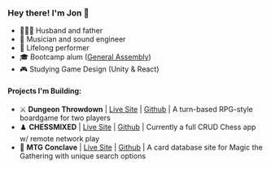 ### Hey there! I'm Jon 👋

- 👨‍👩‍👧 Husband and father
- 🎵 Musician and sound engineer
- 🎤 Lifelong performer
- 🎓 Bootcamp alum ([General Assembly](https://generalassemb.ly/))
- 🎮 Studying Game Design (Unity & React)

#### Projects I'm Building:
- ⚔️ **Dungeon Throwdown** | [Live Site](https://dungeon-throwdown.onrender.com) | [Github](https://github.com/jbshryne/dungeon-crawl) | A turn-based RPG-style boardgame for two players
- ♟️ **CHESSMIXED** | [Live Site](https://chessmixed-0goz.onrender.com) | [Github](https://github.com/jbshryne/chessmixed-react) | Currently a full CRUD Chess app w/ remote network play
- 🐉 **MTG Conclave** | [Live Site](https://jbshryne.github.io/mtg-project) | [Github](https://github.com/jbshryne/mtg-project.git) | A card database site for Magic the Gathering with unique search options

<!--
**jbshryne/jbshryne** is a ✨ _special_ ✨ repository because its `README.md` (this file) appears on your GitHub profile.

Here are some ideas to get you started:

- 🔭 I’m currently working on ...
- 🌱 I’m currently learning ...
- 👯 I’m looking to collaborate on ...
- 🤔 I’m looking for help with ...
- 💬 Ask me about ...
- 📫 How to reach me: ...
- 😄 Pronouns: ...
- ⚡ Fun fact: ...
-->
